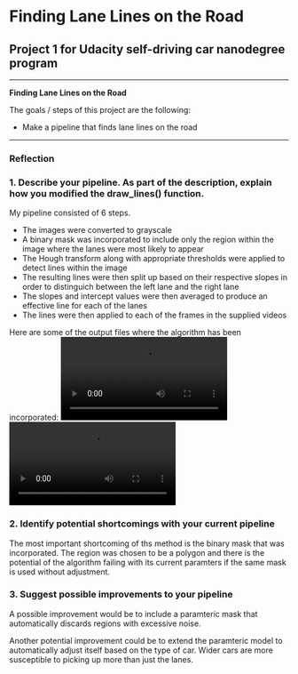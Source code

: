 # **Finding Lane Lines on the Road** 

## Project 1 for Udacity self-driving car nanodegree program 

---

**Finding Lane Lines on the Road**

The goals / steps of this project are the following:
* Make a pipeline that finds lane lines on the road


[//]: # (Image References)

[image1]: ./examples/grayscale.jpg "Grayscale"
[video1]: ./test_videos_output/solidWhiteRight.mp4
[video2]: ./test_videos_output/solidYellowLeft.mp4

---

### Reflection

### 1. Describe your pipeline. As part of the description, explain how you modified the draw_lines() function.

My pipeline consisted of 6 steps. 
- The images were converted to grayscale
- A binary mask was incorporated to include only the region within the image where the lanes were most likely to appear
- The Hough transform along with appropriate thresholds were applied to detect lines within the image
- The resulting lines were then split up based on their respective slopes in order to distinguich between the left lane and the right lane
- The slopes and intercept values were then averaged to produce an effective line for each of the lanes
- The lines were then applied to each of the frames in the supplied videos

Here are some of the output files where the algorithm has been incorporated:
![alt text][video1]
![alt text][video2]


### 2. Identify potential shortcomings with your current pipeline

The most important shortcoming of ths method is the binary mask that was incorporated. The region was chosen to be a polygon and there is the potential of the algorithm failing with its current paramters if the same mask is used without adjustment.


### 3. Suggest possible improvements to your pipeline

A possible improvement would be to include a paramteric mask that automatically discards regions with excessive noise. 

Another potential improvement could be to extend the paramteric model to automatically adjust itself based on the type of car. Wider cars are more susceptible to picking up more than just the lanes.

